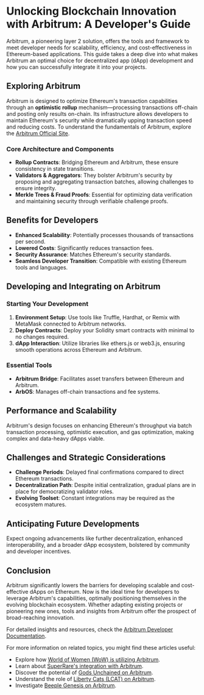 # Unlocking Blockchain Innovation with Arbitrum: A Developer's Guide

Arbitrum, a pioneering layer 2 solution, offers the tools and framework to meet developer needs for scalability, efficiency, and cost-effectiveness in Ethereum-based applications. This guide takes a deep dive into what makes Arbitrum an optimal choice for decentralized app (dApp) development and how you can successfully integrate it into your projects.

## Exploring Arbitrum

Arbitrum is designed to optimize Ethereum's transaction capabilities through an **optimistic rollup** mechanism—processing transactions off-chain and posting only results on-chain. Its infrastructure allows developers to maintain Ethereum's security while dramatically upping transaction speed and reducing costs. To understand the fundamentals of Arbitrum, explore the [Arbitrum Official Site](https://offchainlabs.com/).

### Core Architecture and Components

- **Rollup Contracts**: Bridging Ethereum and Arbitrum, these ensure consistency in state transitions.
- **Validators & Aggregators**: They bolster Arbitrum's security by proposing and aggregating transaction batches, allowing challenges to ensure integrity.
- **Merkle Trees & Fraud Proofs**: Essential for optimizing data verification and maintaining security through verifiable challenge proofs.

## Benefits for Developers

- **Enhanced Scalability**: Potentially processes thousands of transactions per second.
- **Lowered Costs**: Significantly reduces transaction fees.
- **Security Assurance**: Matches Ethereum's security standards.
- **Seamless Developer Transition**: Compatible with existing Ethereum tools and languages.

## Developing and Integrating on Arbitrum

### Starting Your Development

1. **Environment Setup**: Use tools like Truffle, Hardhat, or Remix with MetaMask connected to Arbitrum networks.
2. **Deploy Contracts**: Deploy your Solidity smart contracts with minimal to no changes required.
3. **dApp Interaction**: Utilize libraries like ethers.js or web3.js, ensuring smooth operations across Ethereum and Arbitrum.

### Essential Tools

- **Arbitrum Bridge**: Facilitates asset transfers between Ethereum and Arbitrum.
- **ArbOS**: Manages off-chain transactions and fee systems.

## Performance and Scalability

Arbitrum's design focuses on enhancing Ethereum's throughput via batch transaction processing, optimistic execution, and gas optimization, making complex and data-heavy dApps viable.

## Challenges and Strategic Considerations

- **Challenge Periods**: Delayed final confirmations compared to direct Ethereum transactions.
- **Decentralization Path**: Despite initial centralization, gradual plans are in place for democratizing validator roles.
- **Evolving Toolset**: Constant integrations may be required as the ecosystem matures.

## Anticipating Future Developments

Expect ongoing advancements like further decentralization, enhanced interoperability, and a broader dApp ecosystem, bolstered by community and developer incentives.

## Conclusion

Arbitrum significantly lowers the barriers for developing scalable and cost-effective dApps on Ethereum. Now is the ideal time for developers to leverage Arbitrum's capabilities, optimally positioning themselves in the evolving blockchain ecosystem. Whether adapting existing projects or pioneering new ones, tools and insights from Arbitrum offer the prospect of broad-reaching innovation.

For detailed insights and resources, check the [Arbitrum Developer Documentation](https://developer.offchainlabs.com/).

For more information on related topics, you might find these articles useful:

- Explore how [World of Women (WoW) is utilizing Arbitrum](https://www.license-token.com/wiki/world-of-women-wo-w-on-arbitrum).
- Learn about [SuperRare's integration with Arbitrum](https://www.license-token.com/wiki/super-rare-on-arbitrum).
- Discover the potential of [Gods Unchained on Arbitrum](https://www.license-token.com/wiki/gods-unchained-on-arbitrum).
- Understand the role of [Liberty Cats (LCAT) on Arbitrum](https://www.license-token.com/wiki/liberty-cats-lcat-on-arbitrum).
- Investigate [Beeple Genesis on Arbitrum](https://www.license-token.com/wiki/beeple-genesis-on-arbitrum).